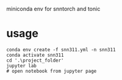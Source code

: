 miniconda env for snntorch and tonic


# usage
```
conda env create -f snn311.yml -n snn311
conda activate snn311
cd '.\project_folder'             
jupyter lab
# open notebook from jupyter page
```